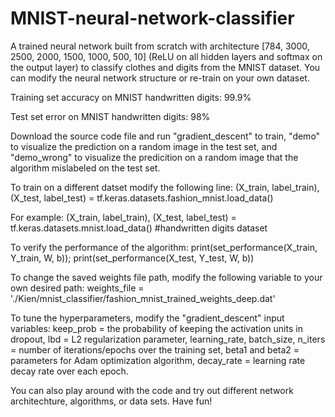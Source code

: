 # MNIST-neural-network-classifier
A trained neural network built from scratch with architecture [784, 3000, 2500, 2000, 1500, 1000, 500, 10] (ReLU on all hidden layers and softmax on the output layer) to classify clothes and digits from the MNIST dataset. You can modify the neural network structure or re-train on your own dataset.

Training set accuracy on MNIST handwritten digits: 99.9%

Test set error on MNIST handwritten digits: 98%

Download the source code file and run "gradient_descent" to train, "demo" to visualize the prediction on a random image in the test set, and "demo_wrong" to visualize the predicition on a random image that the algorithm mislabeled on the test set.

To train on a different datset modify the following line:
(X_train, label_train), (X_test, label_test) = tf.keras.datasets.fashion_mnist.load_data()

For example: (X_train, label_train), (X_test, label_test) = tf.keras.datasets.mnist.load_data() #handwritten digits dataset

To verify the performance of the algorithm:
print(set_performance(X_train, Y_train, W, b));
print(set_performance(X_test, Y_test, W, b))

To change the saved weights file path, modify the following variable to your own desired path:
weights_file = './Kien/mnist_classifier/fashion_mnist_trained_weights_deep.dat'

To tune the hyperparameters, modify the "gradient_descent" input variables: keep_prob = the probability of keeping the activation units in dropout, lbd = L2 regularization parameter, learning_rate, batch_size, n_iters = number of iterations/epochs over the training set, beta1 and beta2 = parameters for Adam optimization algorithm, decay_rate = learning rate decay rate over each epoch. 

You can also play around with the code and try out different network architechture, algorithms, or data sets. Have fun!
